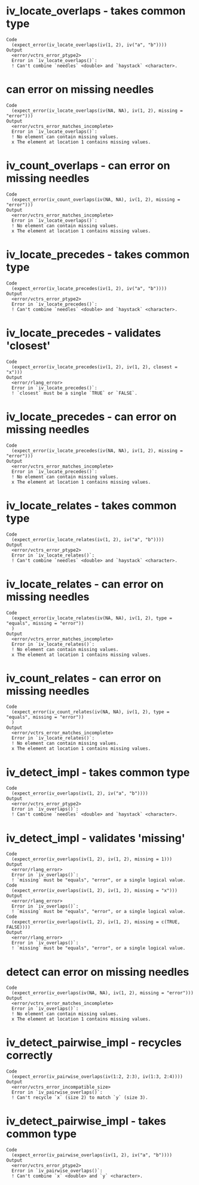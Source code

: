# iv_locate_overlaps - takes common type

    Code
      (expect_error(iv_locate_overlaps(iv(1, 2), iv("a", "b"))))
    Output
      <error/vctrs_error_ptype2>
      Error in `iv_locate_overlaps()`:
      ! Can't combine `needles` <double> and `haystack` <character>.

# can error on missing needles

    Code
      (expect_error(iv_locate_overlaps(iv(NA, NA), iv(1, 2), missing = "error")))
    Output
      <error/vctrs_error_matches_incomplete>
      Error in `iv_locate_overlaps()`:
      ! No element can contain missing values.
      x The element at location 1 contains missing values.

# iv_count_overlaps - can error on missing needles

    Code
      (expect_error(iv_count_overlaps(iv(NA, NA), iv(1, 2), missing = "error")))
    Output
      <error/vctrs_error_matches_incomplete>
      Error in `iv_locate_overlaps()`:
      ! No element can contain missing values.
      x The element at location 1 contains missing values.

# iv_locate_precedes - takes common type

    Code
      (expect_error(iv_locate_precedes(iv(1, 2), iv("a", "b"))))
    Output
      <error/vctrs_error_ptype2>
      Error in `iv_locate_precedes()`:
      ! Can't combine `needles` <double> and `haystack` <character>.

# iv_locate_precedes - validates 'closest'

    Code
      (expect_error(iv_locate_precedes(iv(1, 2), iv(1, 2), closest = "x")))
    Output
      <error/rlang_error>
      Error in `iv_locate_precedes()`:
      ! `closest` must be a single `TRUE` or `FALSE`.

# iv_locate_precedes - can error on missing needles

    Code
      (expect_error(iv_locate_precedes(iv(NA, NA), iv(1, 2), missing = "error")))
    Output
      <error/vctrs_error_matches_incomplete>
      Error in `iv_locate_precedes()`:
      ! No element can contain missing values.
      x The element at location 1 contains missing values.

# iv_locate_relates - takes common type

    Code
      (expect_error(iv_locate_relates(iv(1, 2), iv("a", "b"))))
    Output
      <error/vctrs_error_ptype2>
      Error in `iv_locate_relates()`:
      ! Can't combine `needles` <double> and `haystack` <character>.

# iv_locate_relates - can error on missing needles

    Code
      (expect_error(iv_locate_relates(iv(NA, NA), iv(1, 2), type = "equals", missing = "error"))
      )
    Output
      <error/vctrs_error_matches_incomplete>
      Error in `iv_locate_relates()`:
      ! No element can contain missing values.
      x The element at location 1 contains missing values.

# iv_count_relates - can error on missing needles

    Code
      (expect_error(iv_count_relates(iv(NA, NA), iv(1, 2), type = "equals", missing = "error"))
      )
    Output
      <error/vctrs_error_matches_incomplete>
      Error in `iv_locate_relates()`:
      ! No element can contain missing values.
      x The element at location 1 contains missing values.

# iv_detect_impl - takes common type

    Code
      (expect_error(iv_overlaps(iv(1, 2), iv("a", "b"))))
    Output
      <error/vctrs_error_ptype2>
      Error in `iv_overlaps()`:
      ! Can't combine `needles` <double> and `haystack` <character>.

# iv_detect_impl - validates 'missing'

    Code
      (expect_error(iv_overlaps(iv(1, 2), iv(1, 2), missing = 1)))
    Output
      <error/rlang_error>
      Error in `iv_overlaps()`:
      ! `missing` must be "equals", "error", or a single logical value.
    Code
      (expect_error(iv_overlaps(iv(1, 2), iv(1, 2), missing = "x")))
    Output
      <error/rlang_error>
      Error in `iv_overlaps()`:
      ! `missing` must be "equals", "error", or a single logical value.
    Code
      (expect_error(iv_overlaps(iv(1, 2), iv(1, 2), missing = c(TRUE, FALSE))))
    Output
      <error/rlang_error>
      Error in `iv_overlaps()`:
      ! `missing` must be "equals", "error", or a single logical value.

# detect can error on missing needles

    Code
      (expect_error(iv_overlaps(iv(NA, NA), iv(1, 2), missing = "error")))
    Output
      <error/vctrs_error_matches_incomplete>
      Error in `iv_overlaps()`:
      ! No element can contain missing values.
      x The element at location 1 contains missing values.

# iv_detect_pairwise_impl - recycles correctly

    Code
      (expect_error(iv_pairwise_overlaps(iv(1:2, 2:3), iv(1:3, 2:4))))
    Output
      <error/vctrs_error_incompatible_size>
      Error in `iv_pairwise_overlaps()`:
      ! Can't recycle `x` (size 2) to match `y` (size 3).

# iv_detect_pairwise_impl - takes common type

    Code
      (expect_error(iv_pairwise_overlaps(iv(1, 2), iv("a", "b"))))
    Output
      <error/vctrs_error_ptype2>
      Error in `iv_pairwise_overlaps()`:
      ! Can't combine `x` <double> and `y` <character>.


